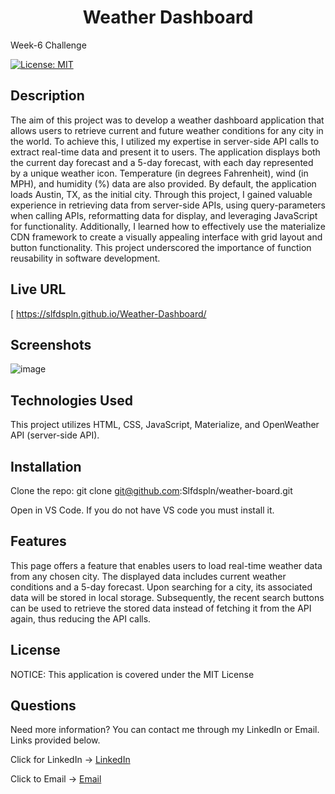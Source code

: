 # <h1 align="center">Weather Dashboard</h1>
Week-6 Challenge

[![License: MIT](https://img.shields.io/badge/License-MIT-yellow.svg)](https://opensource.org/licenses/MIT)


##  Description 
The aim of this project was to develop a weather dashboard application that allows users to retrieve current and future weather conditions for any city in the world. To achieve this, I utilized my expertise in server-side API calls to extract real-time data and present it to users. The application displays both the current day forecast and a 5-day forecast, with each day represented by a unique weather icon. Temperature (in degrees Fahrenheit), wind (in MPH), and humidity (%) data are also provided. By default, the application loads Austin, TX, as the initial city. Through this project, I gained valuable experience in retrieving data from server-side APIs, using query-parameters when calling APIs, reformatting data for display, and leveraging JavaScript for functionality. Additionally, I learned how to effectively use the materialize CDN framework to create a visually appealing interface with grid layout and button functionality. This project underscored the importance of function reusability in software development.

## Live URL 
[
https://slfdspln.github.io/Weather-Dashboard/

## Screenshots 

![image](https://user-images.githubusercontent.com/121422214/228717067-12816f81-3af7-43f4-b1c3-aa715b0ae71b.png)

## Technologies Used

This project utilizes HTML, CSS, JavaScript, Materialize, and OpenWeather API (server-side API).

## Installation

Clone the repo: git clone git@github.com:Slfdspln/weather-board.git

Open in VS Code. If you do not have VS code you must install it.

## Features

This page offers a feature that enables users to load real-time weather data from any chosen city. The displayed data includes current weather conditions and a 5-day forecast. Upon searching for a city, its associated data will be stored in local storage. Subsequently, the recent search buttons can be used to retrieve the stored data instead of fetching it from the API again, thus reducing the API calls.

## License

NOTICE: This application is covered under the MIT License

## Questions

Need more information? You can contact me through my LinkedIn or Email. Links provided below.

Click for LinkedIn -> [LinkedIn](https://www.linkedin.com/in/cristal-rivera-662b58248/)

Click to Email -> [Email](mailto:inaliaashanti@gmail.com?subject=[Email]%20Source%20Han%20Sans)

